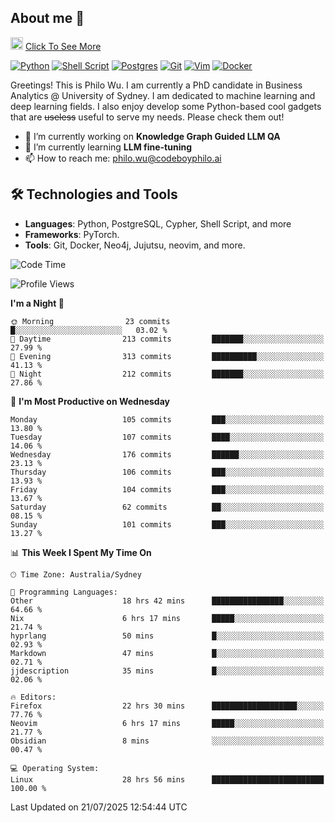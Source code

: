 ## About me 🤗

<a href="#"><img src="https://media.giphy.com/media/hvRJCLFzcasrR4ia7z/giphy.gif" width="20px" height="20px"></a> [Click To See More](https://codeboyphilo.github.io)

[![Python](https://img.shields.io/badge/python-3670A0?style=for-the-badge&logo=python&logoColor=ffdd54)](#)
[![Shell Script](https://img.shields.io/badge/shell_script-%23121011.svg?style=for-the-badge&logo=gnu-bash&logoColor=white)](#)
[![Postgres](https://img.shields.io/badge/postgres-%23316192.svg?style=for-the-badge&logo=postgresql&logoColor=white)](#)
[![Git](https://img.shields.io/badge/git-%23F05033.svg?style=for-the-badge&logo=git&logoColor=white)](#)
[![Vim](https://img.shields.io/badge/VIM-%2311AB00.svg?style=for-the-badge&logo=vim&logoColor=white)](#)
[![Docker](https://img.shields.io/badge/docker-%230db7ed.svg?style=for-the-badge&logo=docker&logoColor=white)](#)

Greetings! This is Philo Wu. I am currently a PhD candidate in Business Analytics \@ University of Sydney. I am dedicated to machine learning and deep learning fields. I also enjoy develop some Python-based cool gadgets that are ~~useless~~ useful to serve my needs. Please check them out!

- 🔭 I’m currently working on **Knowledge Graph Guided LLM QA**
- 🌱 I’m currently learning **LLM fine-tuning**
- 📫 How to reach me: philo.wu@codeboyphilo.ai

## 🛠 Technologies and Tools
- **Languages**: Python, PostgreSQL, Cypher, Shell Script, and more
- **Frameworks**: PyTorch.
- **Tools**: Git, Docker, Neo4j, Jujutsu, neovim, and more.

<!--START_SECTION:waka-->
![Code Time](http://img.shields.io/badge/Code%20Time-914%20hrs%2041%20mins-blue)

![Profile Views](http://img.shields.io/badge/Profile%20Views-5-blue)

**I'm a Night 🦉** 

```text
🌞 Morning                23 commits          █░░░░░░░░░░░░░░░░░░░░░░░░   03.02 % 
🌆 Daytime                213 commits         ███████░░░░░░░░░░░░░░░░░░   27.99 % 
🌃 Evening                313 commits         ██████████░░░░░░░░░░░░░░░   41.13 % 
🌙 Night                  212 commits         ███████░░░░░░░░░░░░░░░░░░   27.86 % 
```
📅 **I'm Most Productive on Wednesday** 

```text
Monday                   105 commits         ███░░░░░░░░░░░░░░░░░░░░░░   13.80 % 
Tuesday                  107 commits         ████░░░░░░░░░░░░░░░░░░░░░   14.06 % 
Wednesday                176 commits         ██████░░░░░░░░░░░░░░░░░░░   23.13 % 
Thursday                 106 commits         ███░░░░░░░░░░░░░░░░░░░░░░   13.93 % 
Friday                   104 commits         ███░░░░░░░░░░░░░░░░░░░░░░   13.67 % 
Saturday                 62 commits          ██░░░░░░░░░░░░░░░░░░░░░░░   08.15 % 
Sunday                   101 commits         ███░░░░░░░░░░░░░░░░░░░░░░   13.27 % 
```


📊 **This Week I Spent My Time On** 

```text
🕑︎ Time Zone: Australia/Sydney

💬 Programming Languages: 
Other                    18 hrs 42 mins      ████████████████░░░░░░░░░   64.66 % 
Nix                      6 hrs 17 mins       █████░░░░░░░░░░░░░░░░░░░░   21.74 % 
hyprlang                 50 mins             █░░░░░░░░░░░░░░░░░░░░░░░░   02.93 % 
Markdown                 47 mins             █░░░░░░░░░░░░░░░░░░░░░░░░   02.71 % 
jjdescription            35 mins             █░░░░░░░░░░░░░░░░░░░░░░░░   02.06 % 

🔥 Editors: 
Firefox                  22 hrs 30 mins      ███████████████████░░░░░░   77.76 % 
Neovim                   6 hrs 17 mins       █████░░░░░░░░░░░░░░░░░░░░   21.77 % 
Obsidian                 8 mins              ░░░░░░░░░░░░░░░░░░░░░░░░░   00.47 % 

💻 Operating System: 
Linux                    28 hrs 56 mins      █████████████████████████   100.00 % 
```


 Last Updated on 21/07/2025 12:54:44 UTC
<!--END_SECTION:waka-->

